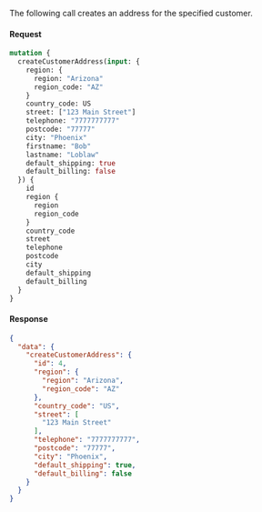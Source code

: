 The following call creates an address for the specified customer.

<CodeBlock slots="heading, code" repeat="2" languages="GRAPHQL,JSON"/>

#### Request

```graphql
mutation {
  createCustomerAddress(input: {
    region: {
      region: "Arizona"
      region_code: "AZ"
    }
    country_code: US
    street: ["123 Main Street"]
    telephone: "7777777777"
    postcode: "77777"
    city: "Phoenix"
    firstname: "Bob"
    lastname: "Loblaw"
    default_shipping: true
    default_billing: false
  }) {
    id
    region {
      region
      region_code
    }
    country_code
    street
    telephone
    postcode
    city
    default_shipping
    default_billing
  }
}
```

#### Response

```json
{
  "data": {
    "createCustomerAddress": {
      "id": 4,
      "region": {
        "region": "Arizona",
        "region_code": "AZ"
      },
      "country_code": "US",
      "street": [
        "123 Main Street"
      ],
      "telephone": "7777777777",
      "postcode": "77777",
      "city": "Phoenix",
      "default_shipping": true,
      "default_billing": false
    }
  }
}
```
